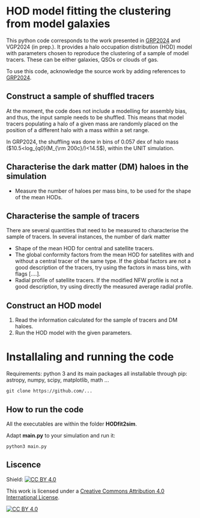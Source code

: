 # HOD model fitting the clustering from model galaxies

This python code corresponds to the work presented in [GRP2024](https://ui.adsabs.harvard.edu/abs/2023arXiv231213199R/abstract) and VGP2024 (in prep.). It provides a halo occupation distribution (HOD) model with parameters chosen to reproduce the clustering of a sample of model tracers. These can be either galaxies, QSOs or clouds of gas.

To use this code, acknowledge the source work by adding references to [GRP2024](https://ui.adsabs.harvard.edu/abs/2023arXiv231213199R/abstract).


## Construct a sample of shuffled tracers
At the moment, the code does not include a modelling for assembly bias, and thus, the input sample needs to be shuffled. This means that model tracers populating a halo of a given mass are randomly placed on the position of a different halo with a mass within a set range.

In GRP2024, the shuffling was done in bins of 0.057 dex of halo mass ($10.5<log_{q0}(M_{\rm 200c}/)<14.5$), within the UNIT simulation.

## Characterise the dark matter (DM) haloes in the simulation

* Measure the number of haloes per mass bins, to be used for the shape of the mean HODs.

## Characterise the sample of tracers

There are several quantities that need to be measured to characterise the sample of tracers. In several instances, the number of dark matter 

* Shape of the mean HOD for central and satellite tracers.
* The global conformity factors from the mean HOD for satellites with and without a central tracer of the same type. If the global factors are not a good description of the tracers, try using the factors in mass bins, with flags [....].
* Radial profile of satellite tracers. If the modified NFW profile is not a good description, try using directly the measured average radial profile.

## Construct an HOD model

1. Read the information calculated for the sample of tracers and DM haloes.
2. Run the HOD model with the given parameters.


# Installaling and running the code

Requirements: python 3 and its main packages all installable through pip: astropy, numpy, scipy, matplotlib, math ...

```
git clone https://github.com/...
```

## How to run the code

All the executables are within the folder **HODfit2sim**.

Adapt **main.py** to your simulation and run it:

```
python3 main.py
```


## Liscence

Shield: [![CC BY 4.0][cc-by-shield]][cc-by]

This work is licensed under a
[Creative Commons Attribution 4.0 International License][cc-by].

[![CC BY 4.0][cc-by-image]][cc-by]

[cc-by]: http://creativecommons.org/licenses/by/4.0/
[cc-by-image]: https://i.creativecommons.org/l/by/4.0/88x31.png
[cc-by-shield]: https://img.shields.io/badge/License-CC%20BY%204.0-lightgrey.svg